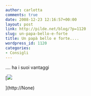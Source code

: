 ```yaml
---
author: carlotta
comments: true
date: 2008-12-23 12:16:57+00:00
layout: post
link: http://pilde.net/blog/?p=1120
slug: un-papa-bello-e-forte
title: Un papà bello e forte....
wordpress_id: 1120
categories:
- Consigli
---
```


.... ha i suoi vantaggi

[![](http://pilde.net/blog/wp-content/uploads/2008/12/piramide.jpg)


](http://None)



